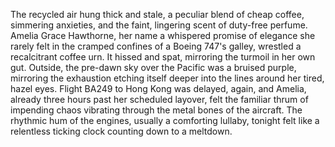 The recycled air hung thick and stale, a peculiar blend of cheap coffee, simmering anxieties, and the faint, lingering scent of duty-free perfume.  Amelia Grace Hawthorne, her name a whispered promise of elegance she rarely felt in the cramped confines of a Boeing 747's galley, wrestled a recalcitrant coffee urn.  It hissed and spat, mirroring the turmoil in her own gut.  Outside, the pre-dawn sky over the Pacific was a bruised purple, mirroring the exhaustion etching itself deeper into the lines around her tired, hazel eyes.  Flight BA249 to Hong Kong was delayed, again, and Amelia, already three hours past her scheduled layover, felt the familiar thrum of impending chaos vibrating through the metal bones of the aircraft.  The rhythmic hum of the engines, usually a comforting lullaby, tonight felt like a relentless ticking clock counting down to a meltdown.
